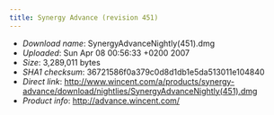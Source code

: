```yaml
---
title: Synergy Advance (revision 451)
---
```


-   *Download name*: SynergyAdvanceNightly(451).dmg
-   *Uploaded*: Sun Apr 08 00:56:33 +0200 2007
-   *Size*: 3,289,011 bytes
-   *SHA1 checksum*: 36721586f0a379c0d8d1db1e5da513011e104840
-   *Direct link*: <http://www.wincent.com/a/products/synergy-advance/download/nightlies/SynergyAdvanceNightly(451).dmg>
-   *Product info*: <http://advance.wincent.com/>
